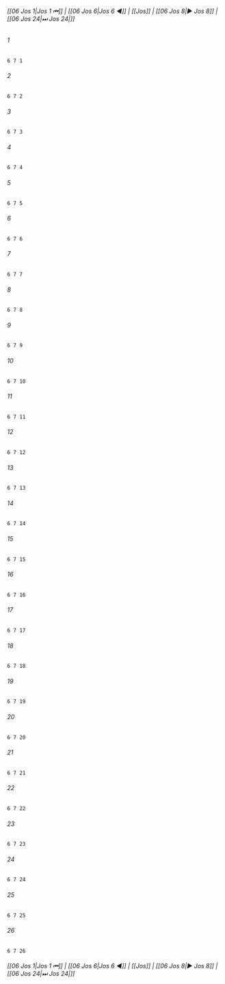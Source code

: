 
###### [[06 Jos 1|Jos 1 ⏮]] | [[06 Jos 6|Jos 6 ◀]] | [[Jos]] | [[06 Jos 8|▶ Jos 8]] | [[06 Jos 24|⏭ Jos 24|]]

###### 1
``` verse
6 7 1 
```
###### 2
``` verse
6 7 2 
```
###### 3
``` verse
6 7 3 
```
###### 4
``` verse
6 7 4 
```
###### 5
``` verse
6 7 5 
```
###### 6
``` verse
6 7 6 
```
###### 7
``` verse
6 7 7 
```
###### 8
``` verse
6 7 8 
```
###### 9
``` verse
6 7 9 
```
###### 10
``` verse
6 7 10 
```
###### 11
``` verse
6 7 11 
```
###### 12
``` verse
6 7 12 
```
###### 13
``` verse
6 7 13 
```
###### 14
``` verse
6 7 14 
```
###### 15
``` verse
6 7 15 
```
###### 16
``` verse
6 7 16 
```
###### 17
``` verse
6 7 17 
```
###### 18
``` verse
6 7 18 
```
###### 19
``` verse
6 7 19 
```
###### 20
``` verse
6 7 20 
```
###### 21
``` verse
6 7 21 
```
###### 22
``` verse
6 7 22 
```
###### 23
``` verse
6 7 23 
```
###### 24
``` verse
6 7 24 
```
###### 25
``` verse
6 7 25 
```
###### 26
``` verse
6 7 26 
```

###### [[06 Jos 1|Jos 1 ⏮]] | [[06 Jos 6|Jos 6 ◀]] | [[Jos]] | [[06 Jos 8|▶ Jos 8]] | [[06 Jos 24|⏭ Jos 24|]]

